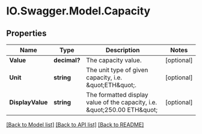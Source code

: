 # IO.Swagger.Model.Capacity
## Properties

Name | Type | Description | Notes
------------ | ------------- | ------------- | -------------
**Value** | **decimal?** | The capacity value. | [optional] 
**Unit** | **string** | The unit type of given capacity, i.e. \&quot;ETH\&quot;. | [optional] 
**DisplayValue** | **string** | The formatted display value of the capacity, i.e. \&quot;250.00 ETH\&quot; | [optional] 

[[Back to Model list]](../README.md#documentation-for-models) [[Back to API list]](../README.md#documentation-for-api-endpoints) [[Back to README]](../README.md)

